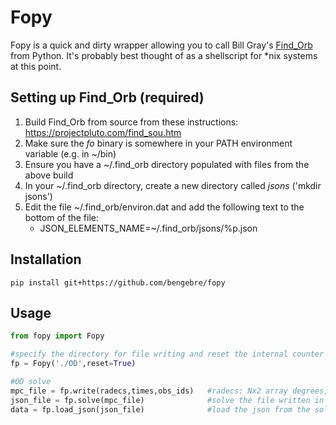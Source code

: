 # Fopy

Fopy is a quick and dirty wrapper allowing you to call Bill Gray's [Find_Orb](https://www.projectpluto.com/find_orb.htm) from Python.  It's probably best thought of as a shellscript for *nix systems at this point.

## Setting up Find_Orb (required)

1. Build Find_Orb from source from these instructions: https://projectpluto.com/find_sou.htm
2. Make sure the *fo* binary is somewhere in your PATH environment variable (e.g. in ~/bin)
3. Ensure you have a ~/.find_orb directory populated with files from the above build
4. In your ~/.find_orb directory, create a new directory called *jsons* ('mkdir jsons')
5. Edit the file ~/.find_orb/environ.dat and add the following text to the bottom of the file:
    * JSON_ELEMENTS_NAME=~/.find_orb/jsons/%p.json

## Installation

```pip install git+https://github.com/bengebre/fopy```

## Usage
```python
from fopy import Fopy

#specify the directory for file writing and reset the internal counter to zero
fp = Fopy('./OD',reset=True)

#OD solve
mpc_file = fp.write(radecs,times,obs_ids)   #radecs: Nx2 array degrees, times: Nx1 UTC Jdates, obs_ids: Nx1 MPC observatory code list
json_file = fp.solve(mpc_file)              #solve the file written in the line above
data = fp.load_json(json_file)              #load the json from the solve
```
